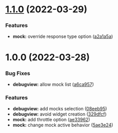 # [1.1.0](https://github.com/ohanqo/debugview-flutter/compare/v1.0.0...v1.1.0) (2022-03-29)


### Features

* **mock:** override response type option ([a2a1a5a](https://github.com/ohanqo/debugview-flutter/commit/a2a1a5a3daee9a8bb23d123f337659e0da808066))

# 1.0.0 (2022-03-28)


### Bug Fixes

* **debugview:** allow mock list ([a6ca957](https://github.com/ohanqo/debugview-flutter/commit/a6ca9579a7e87eaacd768caf3dd02a22c82722f5))


### Features

* **debugview:** add mocks selection ([08eeb95](https://github.com/ohanqo/debugview-flutter/commit/08eeb95b145465e5eba10d5c31eb5bb4456f5bae))
* **debugview:** avoid widget creation ([329dfcf](https://github.com/ohanqo/debugview-flutter/commit/329dfcf97e228e17307a19f83153f96e9e24070a))
* **mock:** add throttle option ([ae33962](https://github.com/ohanqo/debugview-flutter/commit/ae33962059d0334e5dc844016762dfc83b0dc7d7))
* **mock:** change mock active behavior ([5ae3e24](https://github.com/ohanqo/debugview-flutter/commit/5ae3e24756ec3861535f2ac0e56dcfdecc1366e3))
